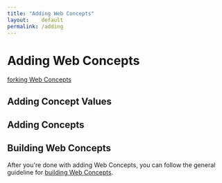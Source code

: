 ```yaml
---
title: "Adding Web Concepts"
layout:    default
permalink: /adding
---
```


# Adding Web Concepts

[forking Web Concepts](/forking)


## Adding Concept Values


## Adding Concepts


## Building Web Concepts

After you're done with adding Web Concepts, you can follow the general guideline for [building Web Concepts](building).
